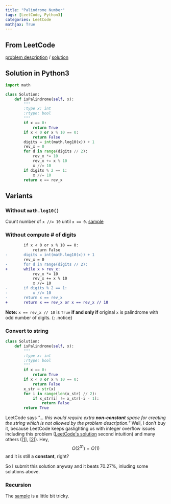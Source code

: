 ```yaml
---
title: "Palindrome Number"
tags: [LeetCode, Python3]
categories: LeetCode
mathjax: True
---
```


## From LeetCode
[problem description](https://leetcode.com/problems/palindrome-number/description/)
/
[solution]

## Solution in Python3
```python
import math

class Solution:
    def isPalindrome(self, x):
        """
        :type x: int
        :rtype: bool
        """
        if x == 0:
            return True
        if x < 0 or x % 10 == 0:
            return False
        digits = int(math.log10(x)) + 1
        rev_x = 0
        for d in range(digits // 2):
            rev_x *= 10 
            rev_x += x % 10
            x //= 10
        if digits % 2 == 1:
            x //= 10
        return x == rev_x
```

## Variants

### Without `math.log10()`
Count number of `x //= 10` until `x == 0`. [sample](https://github.com/qiyuangong/leetcode/blob/master/python/009_Palindrome_Number.py)

### Without compute # of digits
```diff
        if x < 0 or x % 10 == 0:
            return False
-       digits = int(math.log10(x)) + 1
        rev_x = 0
-       for d in range(digits // 2):
+       while x > rev_x:
            rev_x *= 10 
            rev_x += x % 10
            x //= 10
-       if digits % 2 == 1:
-           x //= 10
-       return x == rev_x
+       return x == rev_x or x == rev_x // 10
```
**Note:** `x == rev_x // 10` is `True` **if and only if** original `x` is palindrome with odd number of digits.
{: .notice}

### Convert to string
```python
class Solution:
    def isPalindrome(self, x):
        """
        :type x: int
        :rtype: bool
        """
        if x == 0:
            return True
        if x < 0 or x % 10 == 0:
            return False
        x_str = str(x)
        for i in range(len(x_str) // 2):
            if x_str[i] != x_str[-i - 1]:
                return False
        return True
```
LeetCode says *"... this would require extra **non-constant** space for creating the string which is not allowed by the problem description."* Well, I don't buy it, because LeetCode keeps gaslighting us with integer overflow issues including this problem ([LeetCode's solution][solution] second intuition) and many others ([[1]], [[2]]). Hey, $$O(2^{31}) = O(1)$$ and it is still a **constant**, right? 

So I submit this solution anyway and it beats 70.27%, inluding some solutions above.

### Recursion
The [sample](https://www.geeksforgeeks.org/check-if-a-number-is-palindrome/) is a little bit tricky.

[1]: https://leetcode.com/problems/reverse-integer/description/
[2]: https://leetcode.com/problems/string-to-integer-atoi/description/
[solution]: (https://leetcode.com/problems/palindrome-number/solution/)